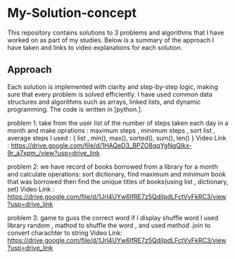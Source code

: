 # My-Solution-concept 
This repository contains solutions to 3 problems and algorithms that I have worked on as part of my studies. Below is a summary of the approach I have taken and links to video explanations for each solution.

## Approach

Each solution is implemented with clarity and step-by-step logic, making sure that every problem is solved efficiently. 
I have used common data structures and algorithms such as arrays, linked lists, and dynamic programming. The code is written in [python.].

problem 1: take from the user list of the number of steps taken each day in a month
and make oprations : maximum steps , minimum steps , sort list , average steps 
I used : { list , min(), max(), sorted(), sum(), len() }
Video Link : https://drive.google.com/file/d/1HAQeD3_BPZO8qqYgNqQIkx-9r_a7xpm_/view?usp=drive_link

problem 2: we have record of books borrowed from a library for a month and calculate operations:
sort dictionary, find maximum and minimum book that was borrowed then find the unique titles of books(using list , dictionary, set)
Video Link : https://drive.google.com/file/d/1Jrl4UYw6IfRE7z5QdiIpdLFctVvFkRC3/view?usp=drive_link

problem 3: game to guss the correct word if I display shuffle word I used library random , mathod to shuffle the word , and used method .join to convert charachter to string
Video Link: https://drive.google.com/file/d/1Jrl4UYw6IfRE7z5QdiIpdLFctVvFkRC3/view?usp=drive_link





